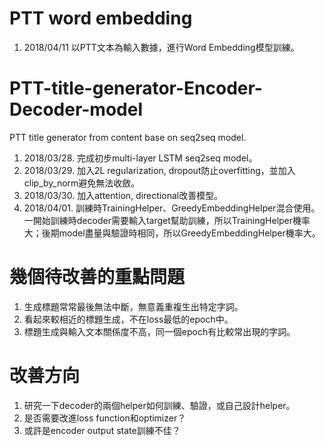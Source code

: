 # PTT word embedding
1. 2018/04/11 以PTT文本為輸入數據，進行Word Embedding模型訓練。

# PTT-title-generator-Encoder-Decoder-model

PTT title generator from content base on seq2seq model.
1. 2018/03/28. 完成初步multi-layer LSTM seq2seq model。
2. 2018/03/29. 加入2L regularization, dropout防止overfitting，並加入clip_by_norm避免無法收斂。
3. 2018/03/30. 加入attention, directional改善模型。
4. 2018/04/01. 訓練時TrainingHelper、GreedyEmbeddingHelper混合使用。一開始訓練時decoder需要輸入target幫助訓練，所以TrainingHelper機率大；後期model盡量與驗證時相同，所以GreedyEmbeddingHelper機率大。

# 幾個待改善的重點問題
1. 生成標題常常最後無法中斷，無意義重複生出特定字詞。
2. 看起來較相近的標題生成，不在loss最低的epoch中。
3. 標題生成與輸入文本關係度不高，同一個epoch有比較常出現的字詞。

# 改善方向
1. 研究一下decoder的兩個helper如何訓練、驗證，或自己設計helper。
2. 是否需要改進loss function和optimizer？
3. 或許是encoder output state訓練不佳？
